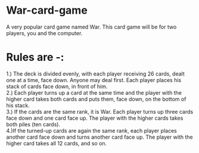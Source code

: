 # War-card-game
A very popular card game named War. This card game will be for two players, you and the computer. 
# Rules are -:

1.) The deck is divided evenly, with each player receiving 26 cards, dealt one at a time, face down. Anyone may deal first. Each player places his stack of cards face down, in front of him.
</br>
2.) Each player turns up a card at the same time and the player with the higher card takes both cards and puts them, face down, on the bottom of his stack.
</br>
3.) If the cards are the same rank, it is War. Each player turns up three cards face down and one card face up. The player with the higher cards takes both piles (ten cards).
</br>
4.)If the turned-up cards are again the same rank, each player places another card face down and turns another card face up. The player with the higher card takes all 12 cards, and so on.
